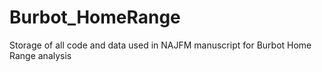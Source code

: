 # Burbot_HomeRange
Storage of all code and data used in NAJFM manuscript for Burbot Home Range analysis
